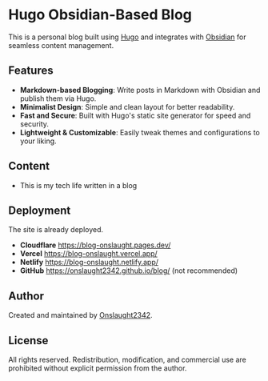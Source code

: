 # Hugo Obsidian-Based Blog

This is a personal blog built using [Hugo](https://gohugo.io/) and integrates with [Obsidian](https://obsidian.md/) for seamless content management.

## Features
- **Markdown-based Blogging**: Write posts in Markdown with Obsidian and publish them via Hugo.
- **Minimalist Design**: Simple and clean layout for better readability.
- **Fast and Secure**: Built with Hugo's static site generator for speed and security.
- **Lightweight & Customizable**: Easily tweak themes and configurations to your liking.

## Content
- This is my tech life written in a blog

## Deployment
The site is already deployed.
- **Cloudflare** https://blog-onslaught.pages.dev/
- **Vercel** https://blog-onslaught.vercel.app/ 
- **Netlify** https://blog-onslaught.netlify.app/ 
- **GitHub** https://onslaught2342.github.io/blog/ (not recommended)


## Author
Created and maintained by [Onslaught2342](https://github.com/onslaught2342).

## License
All rights reserved. Redistribution, modification, and commercial use are prohibited without explicit permission from the author.
